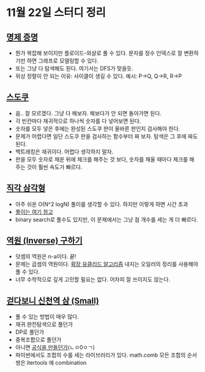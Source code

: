 # 11월 22일 스터디 정리


## [명제 증명](https://www.acmicpc.net/problem/2224)



*   뭔가 복잡해 보이지만 플로이드-와샬로 풀 수 있다. 문자를 정수 인덱스로 잘 변환하기만 하면 그래프로 모델링할 수 있다.
*   또는 그냥 다 탐색해도 된다. 여기서는 DFS가 맞을듯.
*   위상 정렬이 안 되는 이유: 사이클이 생길 수 있다. 예시: P->Q, Q->R, R->P


## [스도쿠](https://www.acmicpc.net/problem/2239)



*   음.. 잘 모르겠다. 그냥 다 해보자. 해보다가 안 되면 돌아가면 된다.
*   각 빈칸마다 재귀적으로 하나씩 숫자를 다 넣어보면 된다.
*   숫자를 모두 넣은 후에는 완성된 스도쿠 판이 올바른 판인지 검사해야 한다. 
*   문제가 어렵다면 일단 스도쿠 판을 검사하는 함수부터 짜 보자. 탐색은 그 후에 짜도 된다.
*   백트래킹은 재귀이다. 어렵다 생각하지 말자. 
*   판을 모두 숫자로 채운 뒤에 체크를 해주는 것 보다, 숫자를 채울 때마다 체크를 해주는 것이 훨씬 속도가 빠르다. 


## [직각 삼각형](https://www.acmicpc.net/problem/3000)



*   아주 쉬운 O(N^2 logN) 풀이를 생각할 수 있다. 하지만 이렇게 하면 시간 초과
*   <span style="text-decoration:underline;">풀이는 [여기 참고](https://thinking-face.tistory.com/entry/3000-%EC%A7%81%EA%B0%81%EC%82%BC%EA%B0%81%ED%98%95)</span>
*   binary search로 풀수도 있지만, 이 문제에서는 그냥 점 개수를 세는 게 더 빠르다. 


## [역원 (Inverse) 구하기](https://www.acmicpc.net/problem/14565)



*   덧셈의 역원은 n-a이다. 끝!
*   문제는 곱셈의 역원이다. <span style="text-decoration:underline;">확장 유클리드 알고리즘</span> 내지는 오일러의 정리를 사용해야 풀 수 있다.
*   너무 수학적으로 깊게 고민할 필요는 없다. 어차피 잘 쓰이지도 않는다.


## [걷다보니 신천역 삼 (Small)](https://www.acmicpc.net/problem/14650)



*   풀 수 있는 방법이 매우 많다.
*   재귀 완전탐색으로 풀던가
*   DP로 풀던가
*   중복조합으로 풀던가
*   아니면 [공식을 만들던가](https://github.com/mwy3055/2020-ALPS-18th/blob/master/problem/20201121/14650.%20%EA%B1%B7%EB%8B%A4%EB%B3%B4%EB%8B%88%20%EC%8B%A0%EC%B2%9C%EC%97%AD%20%EC%82%BC%20(Small)/14650-ljh_1.py.py)(ㄴㅇ0ㅇㄱ)
*   파이썬에서도 조합의 수를 세는 라이브러리가 있다. math.comb 모든 조합의 순서쌍은 itertools 에 combination  

